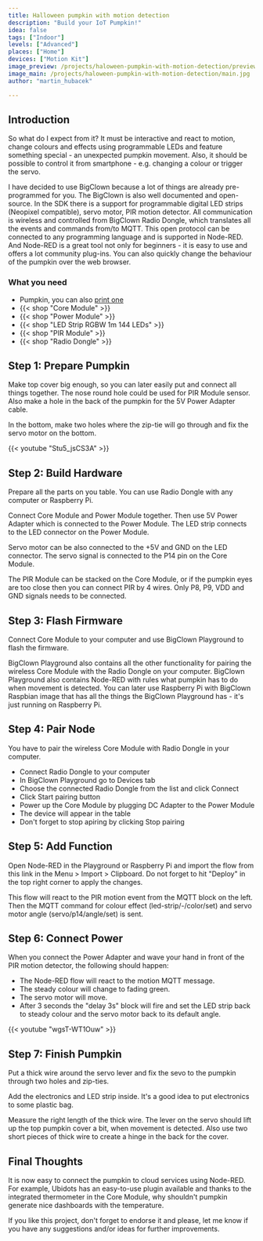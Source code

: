 ```yaml
---
title: Halloween pumpkin with motion detection
description: "Build your IoT Pumpkin!"
idea: false
tags: ["Indoor"]
levels: ["Advanced"]
places: ["Home"]
devices: ["Motion Kit"]
image_preview: /projects/haloween-pumpkin-with-motion-detection/preview.jpg
image_main: /projects/haloween-pumpkin-with-motion-detection/main.jpg
author: "martin_hubacek"

---
```


## Introduction

So what do I expect from it? It must be interactive and react to motion, change colours and effects using programmable LEDs and feature something special - an unexpected pumpkin movement. Also, it should be possible to control it from smartphone - e.g. changing a colour or trigger the servo.

I have decided to use BigClown because a lot of things are already pre-programmed for you. The BigClown is also well documented and open-source. In the SDK there is a support for programmable digital LED strips (Neopixel compatible), servo motor, PIR motion detector. All communication is wireless and controlled from BigClown Radio Dongle, which translates all the events and commands from/to MQTT. This open protocol can be connected to any programming language and is supported in Node-RED. And Node-RED is a great tool not only for beginners - it is easy to use and offers a lot community plug-ins. You can also quickly change the behaviour of the pumpkin over the web browser.

### What you need

* Pumpkin, you can also [print one](https://www.thingiverse.com/thing:31395)
* {{< shop "Core Module" >}}
* {{< shop "Power Module" >}}
* {{< shop "LED Strip RGBW 1m 144 LEDs" >}}
* {{< shop "PIR Module" >}}
* {{< shop "Radio Dongle" >}}

## Step 1: Prepare Pumpkin
Make top cover big enough, so you can later easily put and connect all things together. The nose round hole could be used for PIR Module sensor. Also make a hole in the back of the pumpkin for the 5V Power Adapter cable.

In the bottom, make two holes where the zip-tie will go through and fix the servo motor on the bottom.

{{< youtube "Stu5_jsCS3A" >}}

## Step 2: Build Hardware
Prepare all the parts on you table. You can use Radio Dongle with any computer or Raspberry Pi.

Connect Core Module and Power Module together. Then use 5V Power Adapter which is connected to the Power Module. The LED strip connects to the LED connector on the Power Module.

Servo motor can be also connected to the +5V and GND on the LED connector. The servo signal is connected to the P14 pin on the Core Module.

The PIR Module can be stacked on the Core Module, or if the pumpkin eyes are too close then you can connect PIR by 4 wires. Only P8, P9, VDD and GND signals needs to be connected.

## Step 3: Flash Firmware
Connect Core Module to your computer and use BigClown Playground to flash the firmware.

BigClown Playground also contains all the other functionality for pairing the wireless Core Module with the Radio Dongle on your computer. BigClown Playground also contains Node-RED with rules what pumpkin has to do when movement is detected. You can later use Raspberry Pi with BigClown Raspbian image that has all the things the BigClown Playground has - it's just running on Raspberry Pi.

## Step 4: Pair Node
You have to pair the wireless Core Module with Radio Dongle in your computer.

* Connect Radio Dongle to your computer
* In BigClown Playground go to Devices tab
* Choose the connected Radio Dongle from the list and click Connect
* Click Start pairing button
* Power up the Core Module by plugging DC Adapter to the Power Module
* The device will appear in the table
* Don't forget to stop apiring by clicking Stop pairing

## Step 5: Add Function
Open Node-RED in the Playground or Raspberry Pi and import the flow from this link in the Menu > Import > Clipboard. Do not forget to hit "Deploy" in the top right corner to apply the changes.

This flow will react to the PIR motion event from the MQTT block on the left. Then the MQTT command for colour effect (led-strip/-/color/set) and servo motor angle (servo/p14/angle/set) is sent.

## Step 6: Connect Power
When you connect the Power Adapter and wave your hand in front of the PIR motion detector, the following should happen:

* The Node-RED flow will react to the motion MQTT message.
* The steady colour will change to fading green.
* The servo motor will move.
* After 3 seconds the "delay 3s" block will fire and set the LED strip back to steady colour and the servo motor back to its default angle.

{{< youtube "wgsT-WT1Ouw" >}}

## Step 7: Finish Pumpkin
Put a thick wire around the servo lever and fix the sevo to the pumpkin through two holes and zip-ties.

Add the electronics and LED strip inside. It's a good idea to put electronics to some plastic bag.

Measure the right length of the thick wire. The lever on the servo should lift up the top pumpkin cover a bit, when movement is detected. Also use two short pieces of thick wire to create a hinge in the back for the cover.

## Final Thoughts
It is now easy to connect the pumpkin to cloud services using Node-RED. For example, Ubidots has an easy-to-use plugin available and thanks to the integrated thermometer in the Core Module, why shouldn't pumpkin generate nice dashboards with the temperature.

If you like this project, don't forget to endorse it and please, let me know if you have any suggestions and/or ideas for further improvements.
